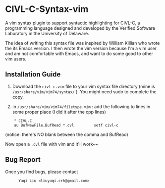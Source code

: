 CIVL-C-Syntax-vim
================================

  A vim syntax plugin to support syntactic highlighting for CIVL-C, a programming language designed and developed by the Verified Software Laboratory in the University of Delaware.

  The idea of writing this syntax file was inspired by William Killian who wrote the its Emacs version. I then wrote the vim version because I'm a vim user and am not comfortable with Emacs, and want to do some good to other vim users.

Installation Guide
-----------------------------
1.  Download the <code>civl-c.vim</code> file to your vim syntax file directory (mine is <code>/usr/share/vim/vim74/syntax/</code> ). You might need sudo to complete the copy.

2.  in <code>/usr/share/vim/vim74/filetype.vim</code> :
add the following to lines in some proper place (I did it after the cpp lines)

<pre><code>    " CIVL-C
    au BufNewFile,BufRead *.cvl			setf civl-c
</code></pre>

(notice: there's NO blank between the comma and BufRead)


Now open a <code>.cvl</code> file with vim and it'll work~~

Bug Report
-----------------------------
Once you find bugs, please contact 

          Yuqi Liu <liuyuqi.crh@gmail.com>
